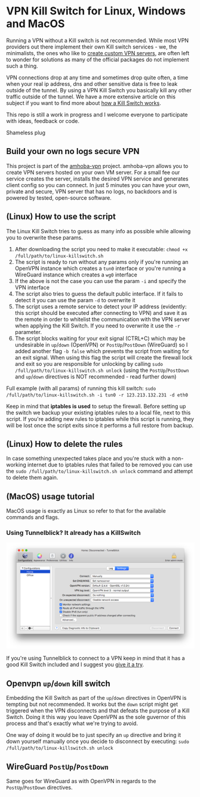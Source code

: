 # VPN Kill Switch for Linux, Windows and MacOS

Running a VPN without a Kill switch is not recommended. 
While most VPN providers out there implement their own Kill switch services - we, the minimalists, the ones who like to [create custom VPN servers](https://amhoba-vpn.com), are often left to wonder for solutions as many of the official packages do not implement such a thing.

VPN connections drop at any time and sometimes drop quite often, a time when your real ip address, dns and other sensitive data is free to leak outside of the tunnel. 
By using a VPN Kill Switch you basically kill any other traffic outside of the tunnel. We have a more extensive article on this subject if you want to find more about [how a Kill Switch works](https://amhoba-vpn.com/vpn-killswitch-what-is-do-you-need). 

This repo is still a work in progress and I welcome everyone to participate with ideas, feedback or code.

Shameless plug

## Build your own no logs secure VPN
This project is part of the [amhoba-vpn](https://amhoba-vpn.com) project. amhoba-vpn allows you to create VPN servers hosted on your own VM server. For a small fee our service creates the server, installs the desired VPN service and generates client config so you can connect. In just 5 minutes you can have your own, private and secure, VPN server that has no logs, no backdoors and is powered by tested, open-source software.

## (Linux) How to use the script
The Linux Kill Switch tries to guess as many info as possible while allowing you to overwrite these params.

1. After downloading the script you need to make it executable: `chmod +x /full/path/to/linux-killswitch.sh`
2. The script is ready to run without any params only if you're running an OpenVPN instance which creates a `tun0` interface or you're running a WireGuard instance which creates a `wg0` interface
3. If the above is not the case you can use the param `-i` and specify the VPN interface
4. The script also tries to guess the default public interface. If it fails to detect it you can use the param `-d` to overwrite it
5. The script uses a remote service to detect your IP address (evidently: this script should be executed after connecting to VPN) and save it as the remote in order to whitelist the communication with the VPN server when applying the Kill Switch. If you need to overwrite it use the `-r` parameter.
6. The script blocks waiting for your exit signal (CTRL+C) which may be undesirable in `up`/`down` (OpenVPN) or `PostUp`/`PostDown` (WireGuard) so I added another flag `-b false` which prevents the script from waiting for an exit signal. When using this flag the script will create the firewall lock and exit so you are responsible for unlocking by calling `sudo /full/path/to/linux-killswitch.sh unlock` (using the `PostUp`/`PostDown` and `up`/`down` directives is NOT recommended - read further down)

Full example (with all params) of running this kill switch:
    `sudo /full/path/to/linux-killswitch.sh -i tun0 -r 123.213.132.231 -d eth0`

Keep in mind that __iptables is used__ to setup the firewall. Before setting up the switch we backup your existing iptables rules to a local file, next to this script. If you're adding new rules to iptables while this script is running, they will be lost once the script exits since it performs a full restore from backup.

## (Linux) How to delete the rules

In case something unexpected takes place and you're stuck with a non-working internet due to iptables rules that failed to be removed you can use the `sudo /full/path/to/linux-killswitch.sh unlock` command and attempt to delete them again.

## (MacOS) usage tutorial

MacOS usage is exactly as Linux so refer to that for the available commands and flags.

### Using Tunnelblick? It already has a KillSwitch

![Tunnelblick KillSwitch](./assets/tbks.png)

If you're using Tunnelblick to connect to a VPN keep in mind that it has a good Kill Switch included and I suggest you [give it a try](https://tunnelblick.net/cKillSwitch.html).

## Openvpn `up`/`down` kill switch

Embedding the Kill Switch as part of the `up`/`down` directives in OpenVPN is tempting but not recommended. It works but the `down` script might get triggered when the VPN disconnects and that defeats the purpose of a Kill Switch. Doing it this way you leave OpenVPN as the sole guvernor of this process and that's exactly what we're trying to avoid.

One way of doing it would be to just specify an `up` directive and bring it down yourself manually once you decide to disconnect by executing: `sudo /full/path/to/linux-killswitch.sh unlock`

## WireGuard `PostUp`/`PostDown`

Same goes for WireGuard as with OpenVPN in regards to the `PostUp`/`PostDown` directives.
